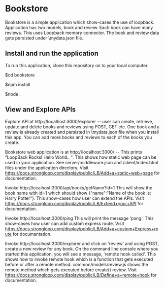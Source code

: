 

# Bookstore
Bookstore is a simple application which show-cases the use of loopback. Application has two models, book and review. Each book can have many reviews. This uses Loopback memory connector. The book and review data gets persisted under \mydata.json file.


## Install and run the application

To run this application, clone this repository on to your local computer.

$cd bookstore

$npm install

$node .


## View and Explore APIs

Explore API at http://localhost:3000/explorer -- user can create, retrieve, update and delete books and reviews using POST, GET etc. One book and a review is already created and persisted in \mydata.json file when you install this app. You can add more books and reviews to each of the books you create.

Bookstore web application is at http://localhost:3000/ -- This prints "LoopBack Rocks! Hello World.. ".  This shows how static web page can be used in your application. See server/middleware.json and /client/index.html files under the application directory. Visit https://docs.strongloop.com/display/public/LB/Add+a+static+web+page for documentation.

Invoke http://localhost:3000/api/books/getName?id=1 This will show the book name with id=1 which should show {"name":"Name of the book is: Harry Potter"}. This show-cases how user can extend the APIs. Visit https://docs.strongloop.com/display/public/LB/Extend+your+API for documentation.

Invoke http://localhost:3000/ping This will print the message 'pong'. This show-cases how user can add custom express route. Visit https://docs.strongloop.com/display/public/LB/Add+a+custom+Express+route for documentation.

Invoke  http://localhost:3000/explorer and click on 'review' and using POST, create a new review for any book. On the command line console where you started this application, you will see a message, 'remote hook called'. This shows how to invoke remote hook which is a function that gets executed before or after a remote method. common/models/review.js shows the remote method which gets executed before create() review. Visit https://docs.strongloop.com/display/public/LB/Define+a+remote+hook for documentation.




